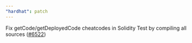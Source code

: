 ```yaml
---
"hardhat": patch
---
```


Fix getCode/getDeployedCode cheatcodes in Solidity Test by compiling all sources ([#6522](https://github.com/NomicFoundation/hardhat/issues/6522))
